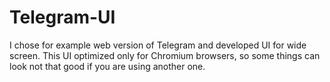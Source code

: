 # Telegram-UI

I chose for example web version of Telegram and developed UI for wide screen. This UI optimized only for Chromium browsers, so some things can look not that good if you are using another one.

